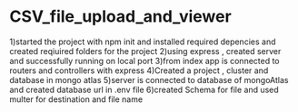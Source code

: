 # CSV_file_upload_and_viewer

1)started the project with npm init and installed required depencies and created reqiuired folders for the project
2)using express , created server and successfully running on local port
3)from index app is connected to routers and controllers with express
4)Created a project , cluster and database in mongo atlas 
5)server is connected to database of mongoAtlas and created database url in .env file
6)created Schema for file and used multer for destination and file name
